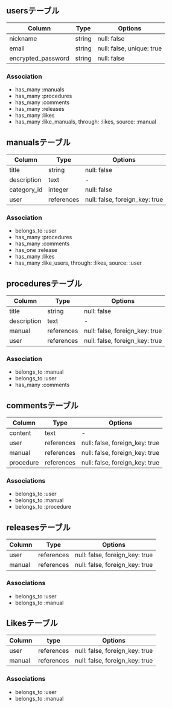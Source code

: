 ## usersテーブル

| Column             | Type   | Options                   |
| ------------------ | ------ | ------------------------- |
| nickname           | string | null: false               |
| email              | string | null: false, unique: true |
| encrypted_password | string | null: false               |

### Association

- has_many :manuals
- has_many :procedures
- has_many :comments
- has_many :releases
- has_many :likes
- has_many :like_manuals, through: :likes, source: :manual

## manualsテーブル

| Column      | Type       | Options                        |
| ----------- | ---------- | ------------------------------ |
| title       | string     | null: false                    |
| description | text       | -                              |
| category_id | integer    | null: false                    |
| user        | references | null: false, foreign_key: true |

### Association

- belongs_to :user
- has_many :procedures
- has_many :comments
- has_one :release
- has_many :likes
- has_many :like_users, through: :likes, source: :user

## proceduresテーブル

| Column      | Type       | Options                        |
| ----------- | ---------- | ------------------------------ |
| title       | string     | null: false                    |
| description | text       | -                              |
| manual      | references | null: false, foreign_key: true |
| user        | references | null: false, foreign_key: true |

### Association

- belongs_to :manual
- belongs_to :user
- has_many :comments

## commentsテーブル

| Column    | Type       | Options                        |
| --------- | ---------- | ------------------------------ |
| content   | text       | -                              |
| user      | references | null: false, foreign_key: true |
| manual    | references | null: false, foreign_key: true |
| procedure | references | null: false, foreign_key: true |

### Associations

- belongs_to :user
- belongs_to :manual
- belongs_to :procedure

## releasesテーブル

| Column | Type       | Options                        |
| ------ | ---------- | ------------------------------ |
| user   | references | null: false, foreign_key: true |
| manual | references | null: false, foreign_key: true |

### Associations

- belongs_to :user
- belongs_to :manual

## Likesテーブル

| Column | type       | Options                        |
| ------ | ---------- | ------------------------------ |
| user   | references | null: false, foreign_key: true |
| manual | references | null: false, foreign_key: true |

### Associations

- belongs_to :user
- belongs_to :manual